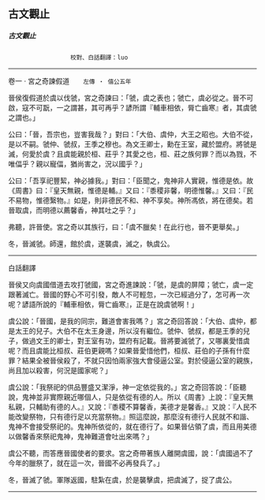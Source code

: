 

## 古文觀止

##### 古文觀止
　　　　　　　　　`校對、白話翻譯：luo`

* * *

卷一 ‧ 宮之奇諫假道　　`左傳 ‧ 僖公五年`

晉侯復假道於虞以伐虢，宮之奇諫曰：「虢，虞之表也；虢亡，虞必從之。晉不可啟，寇不可翫，一之謂甚，其可再乎？諺所謂『輔車相依，脣亡齒寒』者，其虞虢之謂也。」

公曰：「晉，吾宗也，豈害我哉？」對曰：「大伯、虞仲，大王之昭也。大伯不從，是以不嗣。虢仲、虢叔，王季之穆也。為文王卿士，勳在王室，藏於盟府。將虢是滅，何愛於虞？且虞能親於桓、莊乎？其愛之也，桓、莊之族何罪？而以為戮，不唯偪乎？親以寵偪，猶尚害之，況以國乎？」

公曰：「吾享祀豐絜，神必據我。」對曰：「臣聞之，鬼神非人實親，惟德是依。故《周書》曰：『皇天無親，惟德是輔。』又曰：『黍稷非馨，明德惟馨。』又曰：『民不易物，惟德繄物。』如是，則非德民不和、神不享矣。神所馮依，將在德矣。若晉取虞，而明德以薦馨香，神其吐之乎？」

弗聽，許晉使。宮之奇以其族行，曰：「虞不臘矣！在此行也，晉不更舉矣。」

冬，晉滅虢。師還，館於虞，遂襲虞，滅之，執虞公。

* * *

白話翻譯

晉侯又向虞國借道去攻打虢國，宮之奇進諫說：「虢，是虞的屏障；虢亡，虞一定跟著滅亡。晉國的野心不可引發，敵人不可輕忽，一次已經過分了，怎可再一次呢？諺語所說的『輔車相依，脣亡齒寒』，正是在說虞虢啊！」

虞公說：「晉國，是我的同宗，難道會害我嗎？」宮之奇回答說：「大伯、虞仲，都是太王的兒子。大伯不在太王身邊，所以沒有繼位。虢仲、虢叔，都是王季的兒子，做過文王的卿士，對王室有功，盟府有記載。晉將要滅虢了，又哪裏愛惜虞呢？而且虞能比桓叔、莊伯更親嗎？如果晉愛惜他們，桓叔、莊伯的子孫有什麼罪？結果全被晉侯殺了，不就只因怕兩家強大會侵逼公室。對於侵逼公室的親族，尚且加以殺害，何況是國家呢？」

虞公說：「我祭祀的供品豐盛又潔淨，神一定依從我的。」宮之奇回答說：「臣聽說，鬼神並非實際親近哪個人，只是依從有德的人。所以《周書》上說：『皇天無私親，只輔助有德的人。』又說：『黍稷不算馨香，美德才是馨香。』又說：『人民不能改變祭物，只有德行足以充當祭物。』照這麼說，那麼沒有德行人民就不和諧、鬼神不會接受祭祀的。鬼神所依從的，就在德行了。如果晉佔領了虞，而且用美德以做馨香來祭祀鬼神，鬼神難道會吐出來嗎？」

虞公不聽，而答應晉國使者的要求。宮之奇帶著族人離開虞國，說：「虞國過不了今年的臘祭了，就在這一次，晉國不必再發兵了。」

冬，晉滅了虢。軍隊返國，駐紮在虞，於是襲擊虞，把虞滅了，捉了虞公。

* * *

